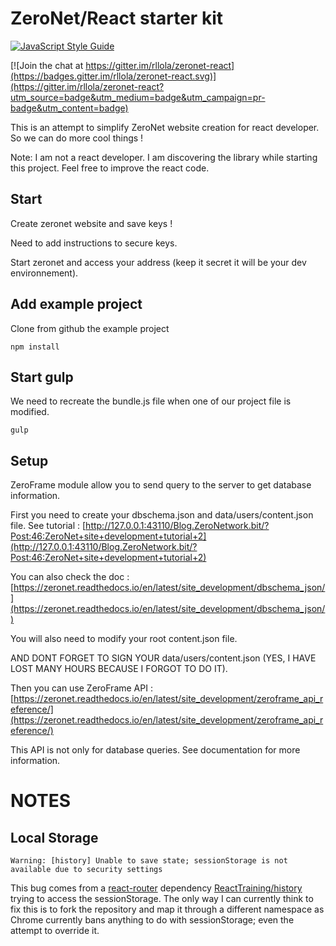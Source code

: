 # ZeroNet/React starter kit

[![JavaScript Style Guide](https://cdn.rawgit.com/feross/standard/master/badge.svg)](https://github.com/feross/standard)

[![Join the chat at https://gitter.im/rllola/zeronet-react](https://badges.gitter.im/rllola/zeronet-react.svg)](https://gitter.im/rllola/zeronet-react?utm_source=badge&utm_medium=badge&utm_campaign=pr-badge&utm_content=badge)

This is an attempt to simplify ZeroNet website creation for react developer. So we can do more cool things !

Note: I am not a react developer. I am discovering the library while starting this project. Feel free to improve the react code.

## Start

Create zeronet website and save keys !

Need to add instructions to secure keys.

Start zeronet and access your address (keep it secret it will be your dev environnement).

## Add example project

Clone from github the example project

```
npm install
```

## Start gulp

We need to recreate the bundle.js file when one of our project file is modified.

```
gulp
```

## Setup

ZeroFrame module allow you to send query to the server to get database information.

First you need to create your dbschema.json and data/users/content.json file. See tutorial :
[http://127.0.0.1:43110/Blog.ZeroNetwork.bit/?Post:46:ZeroNet+site+development+tutorial+2](http://127.0.0.1:43110/Blog.ZeroNetwork.bit/?Post:46:ZeroNet+site+development+tutorial+2)

You can also check the doc : [https://zeronet.readthedocs.io/en/latest/site_development/dbschema_json/](https://zeronet.readthedocs.io/en/latest/site_development/dbschema_json/)

You will also need to modify your root content.json file.

AND DONT FORGET TO SIGN YOUR data/users/content.json (YES, I HAVE LOST MANY HOURS BECAUSE I FORGOT TO DO IT).

Then you can use ZeroFrame API : [https://zeronet.readthedocs.io/en/latest/site_development/zeroframe_api_reference/](https://zeronet.readthedocs.io/en/latest/site_development/zeroframe_api_reference/)

This API is not only for database queries. See documentation for more information.

# NOTES

## Local Storage

```
Warning: [history] Unable to save state; sessionStorage is not available due to security settings
```

This bug comes from a [react-router](https://github.com/reactjs/react-router) dependency [ReactTraining/history](https://github.com/ReactTraining/history) trying to access the sessionStorage.
The only way I can currently think to fix this is to fork the repository and map it through a different namespace as Chrome currently bans anything to do with sessionStorage; even the attempt to override it.
